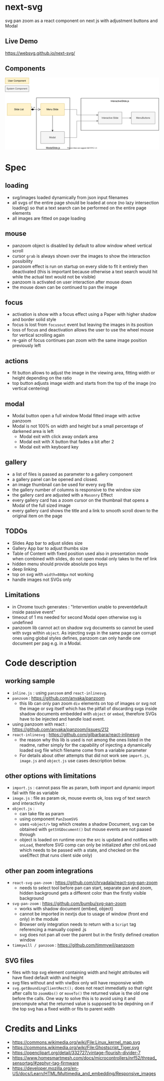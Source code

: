 # next-svg
svg pan zoom as a react component on next js with adjustment buttons and Modal

## Live Demo
https://websvg.github.io/next-svg/

## Components
![Components](./Components%20Diagram.drawio.svg)
# Spec
## loading
* svg/images loaded dynamically from json input filenames
* all svgs of the entire page should be loaded at once (no lazy intersection loading) so that a text search can be performed on the entire page elements
* all images are fitted on page loading
## mouse
* panzoom object is disabled by default to allow window wheel vertical scroll
* cursor `grab` is always shown over the images to show the interaction possibility
* panzoom effect is run on startup on every slide to fit it entirely then deactivated (this is important because otherwise a text search would hit while the actual text would not be visible)
* panzoom is activated on user interaction after mouse down
* the mouse down can be continued to pan the image
## focus
* activation is show with a focus effect using a Paper with higher shadow and border solid style
* focus is lost from `focusout` event but leaving the images in its position
* loss of focus and deactivation allows the user to use the wheel mouse for vertical scrolling again
* re-gain of focus continues pan zoom with the same image position previously left
## actions
* fit button allows to adjust the image in the viewing area, fitting width or height depending on the ratio
* top button adjusts image width and starts from the top of the image (no vertical centering)
## modal
* Modal button open a full window Modal fitted image with active panzoom
* Modal is not 100% on width and height but a small percentage of darkened area is left
  * Modal exit with click away ondark area
  * Modal exit with X button that fades a bit after 2
  * Modal exit with keyboard key
## gallery
* a list of files is passed as parameter to a gallery component
* a gallery panel can be opened and closed.
* an image thumbnail can be used for every svg file
* the gallery number of columns is responsive to the window size
* the gallery card are adjusted with a `Masonry` Effect
* every gallery card has a zoom cursor on the thumbnail that opens a Modal of the full sized image
* every gallery card shows the title and a link to smooth scroll down to the original item on the page


## TODOs
* Slides App bar to adjust slides size
* Gallery App bar to adjust thumbs size
* Table of Content with fixed position used also in presentation mode when combined with slides, do not open modal only takes to the ref link
* hidden menu should provide absolute pos keys
* deep linking
* top on svg with `width=800px` not working
* handle images not SVGs only

## Limitations
* in Chrome touch generates : "Intervention unable to preventdefault inside passive event"
* timeout of 1 ms needed for second Modal open otherwise svg is undefined
* panzoom lib cannot act on shadow svg documents so cannot be used with svgs within `object`. As injecting svgs in the same page can corrupt ones using global styles defines, panzoom can only handle one document per pag e.g. in a Modal.
# Code description
## working sample
* `inline.js` : using `panzoom` and `react-inlinesvg`.
* `panzoom` : https://github.com/anvaka/panzoom
    * this lib can only pan zoom `div` elements on top of images or svg not the image or svg itself which has the pitfall of discarding svgs inside shadow documents embedded with `object` or `embed`, therefore SVGs have to be injected and handle load event.
* using panzoom with react : https://github.com/anvaka/panzoom/issues/212
* `react-inlinesvg` : https://github.com/gilbarbara/react-inlinesvg
    * the reason why this lib is used is not among the ones listed in the readme, rather simply for the capability of injecting a dynamically loaded svg file which filename come from a variable parameter
    * For details about other attempts that did not work see `import.js`, `image.js` and `object.js` use cases description below.

## other options with limitations
* `import.js` : cannot pass file as param, both import and dynamic import fail with file as variable
* `image.js` : file as param ok, mouse events ok, loss svg of text search and interactivity
* `object.js` :
    * can take file as param
    * using component `PanZoomSVG`
    * uses `<object/>` tag which creates a shadow Document, svg can be obtained with `getSVGDocument()` but mouse events are not paased through
    * object is loaded on runtime once the src is updated and notifies with `onLoad`, therefore SVG comp can only be initialized after chil onLoad which needs to be passed with a state, and checked on the useEffect (that runs client side only)

## other pan zoom integrations
* `react-svg-pan-zoom` : https://github.com/chrvadala/react-svg-pan-zoom
    * needs to select tool before pan can start, separate pan and zoom, hidden background gets a different color than the firstly visible background
* `svg-pan-zoom` : https://github.com/bumbu/svg-pan-zoom
    * works with shadow document (embed, object)
    * cannot be imported in nextjs due to usage of window (front end only) in the module
    * Browser only integration needs to return with a `Script` tag referencing a manually copied .js
    * svg does not pan all over the parent but in the firstly defined creation window
* `timmywill / panzoom` : https://github.com/timmywil/panzoom
## SVG files
* files with top svg element containing width and height attributes will have fixed default width and height
* svg files without and with viwBox only will have responsive width
* `svg.getBoundingClientRect();` does not react immediatly so that right after calls to `zoomAbs()` or `moveTo()` the returned value is the old one before the calls. One way to solve this is to avoid using it and precompute what the returned value is supposed to be depdning on if the top svg has a fixed width or fits to parent width

# Credits and Links
* https://commons.wikimedia.org/wiki/File:Linux_kernel_map.svg
* https://commons.wikimedia.org/wiki/File:Ghostscript_Tiger.svg
* https://openclipart.org/detail/332727/vintage-flourish-divider-7
* https://www.homesmartmesh.com/docs/microcontrollers/nrf52/thread_sensortag/#zephyr-tag-firmware
* https://developer.mozilla.org/en-US/docs/Learn/HTML/Multimedia_and_embedding/Responsive_images
